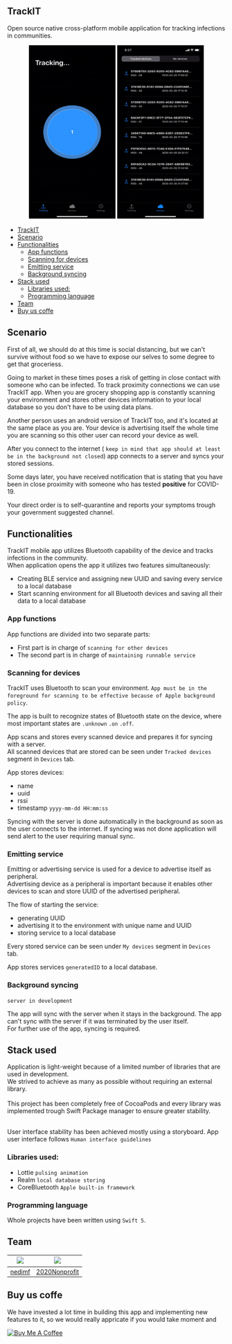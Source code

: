 TrackIT
---
Open source native cross-platform mobile application for tracking infections in communities.

<p align = "center">

<img src="https://github.com/TechAvangers/TrackIT-iOS/blob/master/github/1.gif" width="200" height="400" />
<img src="https://github.com/TechAvangers/TrackIT-iOS/blob/master/github/2.gif" width="200" height="400" />


</p>

- [TrackIT](#trackit)
- [Scenario](#scenario)
- [Functionalities](#functionalities)
  * [App functions](#app-functions)
  * [Scanning for devices](#scanning-for-devices)
  * [Emitting service](#emitting-service)
  * [Background syncing](#background-syncing)
- [Stack used](#stack-used)
  * [Libraries used:](#libraries-used)
  * [Programming language](#programming-language)
- [Team](#team)
- [Buy us coffe](#buy-us-coffe)

## Scenario

First of all, we should do at this time is social distancing, but we can't survive without food so we have to expose our selves to some degree to get that groceriess.

Going to market in these times poses a risk of getting in close contact with someone who can be infected.
To track proximity connections we can use TrackIT app. When you are grocery shopping app is constantly scanning your environment and stores other devices information to your local database so you don't have to be using data plans. 

Another person uses an android version of TrackIT too, and it's located at the same place as you are.
Your device is advertising itself the whole time you are scanning so this other user can record your device as well.

After you connect to the internet ( ```keep in mind that app should at least be in the background not closed```) app connects to a server and syncs your stored sessions.

Some days later, you have received notification that is stating that you have been in close proximity with someone who has tested **positive** for COVID-19.

Your direct order is to self-quarantine and reports your symptoms trough your government suggested channel.



Functionalities
---
TrackIT mobile app utilizes Bluetooth capability of the device and tracks infections in the community. 
<br>
When application opens the app it utilizes two features simultaneously:

- Creating BLE service and assigning new UUID and saving every service to a local database 
- Start scanning environment for all Bluetooth devices and saving all their data to a local database

### <b>App functions</b>

App functions are divided into two separate parts:
- First part is in charge of ``` scanning for other devices ```
- The second part is in charge of ``` maintaining runnable service ```

### Scanning for devices

TrackIT uses Bluetooth to scan your environment. ``` App must be in the foreground for scanning to be effective because of Apple background policy ```.

The app is built to recognize states of Bluetooth state on the device, where most important states are ```.unknown``` ```.on``` ```.off```.

App scans and stores every scanned device and prepares it for syncing with a server.
<br>
All scanned devices that are stored can be seen under ``` Tracked devices ``` segment in ``` Devices ``` tab.

App stores devices:
- name
- uuid
- rssi 
- timestamp ``` yyyy-mm-dd HH:mm:ss ```

Syncing with the server is done automatically in the background as soon as the user connects to the internet. If syncing was not done application will send alert to the user requiring manual sync.

### Emitting service 

Emitting or advertising service is used for a device to advertise itself as peripheral. 
<br>
Advertising device as a peripheral is important because it enables other devices to scan and store UUID of the advertised peripheral.

The flow of starting the service:
- generating UUID
- advertising it to the environment with unique name and UUID
- storing service to a local database

Every stored service can be seen under ``` My devices ``` segment in ```Devices ``` tab.

App stores services ``` generatedID ``` to a local database.

### Background syncing 
```server in development```

The app will sync with the server when it stays in the background. The app can't sync with the server if it was terminated by the user itself.
<br>
For further use of the app, syncing is required.

## Stack used

Application is light-weight because of a limited number of libraries that are used in development. 
<br>
We strived to achieve as many as possible without requiring an external library.
<br><br>
This project has been completely free of CocoaPods and every library was implemented trough Swift Package manager to ensure greater stability.
<br><br>

User interface stability has been achieved mostly using a storyboard.
App user interface follows ``` Human interface guidelines ```

### Libraries used: 
- Lottie ```pulsing animation```
- Realm ```local database storing```
- CoreBluetooth ```Apple built-in framework ```

### Programming language

Whole projects have been written using ```Swift 5```.

## Team

![](https://avatars1.githubusercontent.com/u/24845593?s=150&v=4)    |   ![](https://avatars3.githubusercontent.com/u/55641247?s=150&v=4)
:-------------------------:|:-------------------------:
[nedimf](https://github.com/nedimf) | [2020Nonprofit](https://github.com/2020Nonprofit)

## Buy us coffe

We have invested a lot time in building this app and implementing new features to it, so we would really appricate if you would take moment and

<a href="https://www.buymeacoffee.com/nedimf" target="_blank"><img src="https://cdn.buymeacoffee.com/buttons/default-blue.png" alt="Buy Me A Coffee" width="150" height="30" ></a>

